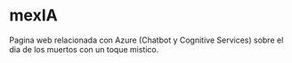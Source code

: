 # mexIA
Pagina web relacionada con Azure (Chatbot y Cognitive Services) sobre el dia de los muertos con un toque mistico.
